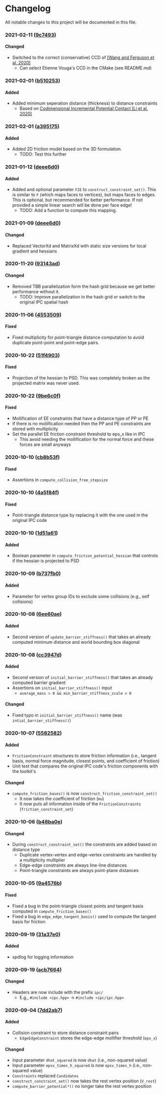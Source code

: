 # Changelog

All notable changes to this project will be documented in this file.

<!--
### YYYY-MM-DD ([XXXXXXX](https://github.com/ipc-sim/ipc-toolkit/commit/XXXXXXXXXXXXXXXXXXXXXXXXXXXXXXXXXXXXXXX))
#### Added
#### Removed
#### Changed
#### Fixed
-->

### 2021-02-11 ([9c7493](https://github.com/ipc-sim/ipc-toolkit/commit/9c74938fefa691db6b79c73489c8c661638019c6))
#### Changed
* Switched to the correct (conservative) CCD of [[Wang and Ferguson et al. 2020]](https://continuous-collision-detection.github.io/)
    * Can select Etienne Vouga's CCD in the CMake (see README.md)

### 2021-02-01 ([b510253](https://github.com/ipc-sim/ipc-toolkit/commit/b51025310223b487e7c39858265d8d5c3e8b1e8a))
#### Added
* Added minimum seperation distance (thickness) to distance constraints
    * Based on [Codimensional Incremental Potential Contact [Li et al. 2020]](https://arxiv.org/abs/2012.04457)

### 2021-02-01 ([a395175](https://github.com/ipc-sim/ipc-toolkit/commit/a3951750ca5f167ab1d546ae1dadd87d0a9e2497))
#### Added
* Added 2D friction model based on the 3D formulation.
    * TODO: Test this further

### 2021-01-12 ([deee6d0](https://github.com/ipc-sim/ipc-toolkit/commit/deee6d0f9802910c5565f800492f9a995e65cf7e))
#### Added
* Added and optional parameter `F2E` to `construct_constraint_set()`. This is similar to `F` (which maps faces to vertices), but maps faces to edges. This is optional, but recommended for better performance. If not provided a simple linear search will be done per face edge!
    * TODO: Add a function to compute this mapping.

### 2021-01-09 ([deee6d0](https://github.com/ipc-sim/ipc-toolkit/commit/deee6d0f9802910c5565f800492f9a995e65cf7e))
#### Changed
* Replaced VectorXd and MatrixXd with static size versions for local gradient and hessians

### 2020-11-20 ([93143ad](https://github.com/ipc-sim/ipc-toolkit/commit/93143ad9b31030cde7324a83354268021e1cb9da))
#### Changed
* Removed TBB parallelization form the hash grid because we get better performance without it.
   * TODO: Improve parallelization in the hash grid or switch to the original IPC spatial hash

### 2020-11-06 ([4553509](https://github.com/ipc-sim/ipc-toolkit/commit/4553509fe6a4e6b78c041018cd6db3fdf23b4730))
#### Fixed
* Fixed multiplicity for point-triangle distance computation to avoid duplicate point-point and point-edge pairs.

### 2020-10-22 ([51f4903](https://github.com/ipc-sim/ipc-toolkit/commit/51f49030dbeec15a6a7544826f5531811a779402))
#### Fixed
* Projection of the hessian to PSD. This was completely broken as the projected matrix was never used.

### 2020-10-22 ([9be6c0f](https://github.com/ipc-sim/ipc-toolkit/commit/9be6c0f7e2534e426e3f09f4c547406d50d5cf9c))
#### Fixed
* Mollification of EE constraints that have a distance type of PP or PE
* If there is no mollification needed then the PP and PE constraints are stored with multiplicity
* Set the parallel EE friction constraint threshold to eps_x like in IPC
    * This avoid needing the mollification for the normal force and these forces are small anyways

### 2020-10-10 ([cb8b53f](https://github.com/ipc-sim/ipc-toolkit/commit/cb8b53fb098598ba5e8c95d4bdb4730e8df9382e))
#### Fixed
* Assertions in `compute_collision_free_stepsize`

### 2020-10-10 ([4a5f84f](https://github.com/ipc-sim/ipc-toolkit/commit/4a5f84f1177bdae1a265dc15a84603bbc389936d))
#### Fixed
* Point-triangle distance type by replacing it with the one used in the original IPC code

### 2020-10-10 ([1d51a61](https://github.com/ipc-sim/ipc-toolkit/commit/1d51a61d60bb25e08c9937285ff9e44459a2223f))
#### Added
* Boolean parameter in `compute_friction_potential_hessian` that controls if the hessian is projected to PSD

### 2020-10-09 ([b737fb0](https://github.com/ipc-sim/ipc-toolkit/commit/b737fb0e708eac5a7775766f162a5d2067db2fa4))
#### Added
* Parameter for vertex group IDs to exclude some collisions (e.g., self collisions)

### 2020-10-08 ([6ee60ae](https://github.com/ipc-sim/ipc-toolkit/commit/6ee60aeaef6d7f88013ee2ee3d544e7403282527))
#### Added
* Second version of `update_barrier_stiffness()` that takes an already computed minimum distance and world bounding box diagonal

### 2020-10-08 ([cc3947d](https://github.com/ipc-sim/ipc-toolkit/commit/cc3947d48bc069488f6a773424e30fe67eb4b5f1))
#### Added
* Second version of `initial_barrier_stiffness()` that takes an already computed barrier gradient
* Assertions on `initial_barrier_stiffness()` input
    * `average_mass > 0 && min_barrier_stiffness_scale > 0`

#### Changed
* Fixed typo in `initial_barrier_stiffness()` name (was `intial_barrier_stiffness()`)

### 2020-10-07 ([5582582](https://github.com/ipc-sim/ipc-toolkit/commit/5582582bc2f54464bfcee4ba0ec2b7e6975f596f))
#### Added
* `FrictionConstraint` structures to store friction information (i.e., tangent basis, normal force magnitude, closest points, and coefficient of friction)
* Unit test that compares the original IPC code's friction components with the toolkit's

#### Changed
* `compute_friction_bases()` is now `construct_friction_constraint_set()`
    * It now takes the coefficient of friction (`mu`)
    * It now puts all information inside of the `FrictionConstraints` (`friction_constraint_set`)

### 2020-10-06 ([b48ba0e](https://github.com/ipc-sim/ipc-toolkit/commit/b48ba0ec9d60754e7670e28fd1987b0c78cd809f))

#### Changed
* During `construct_constraint_set()` the constraints are added based on distance type
    * Duplicate vertex-vertex and edge-vertex constraints are handled by a multiplicity multiplier
    * Edge-edge constraints are always line-line distances
    * Point-triangle constraints are always point-plane distances

### 2020-10-05 ([9a4576b](https://github.com/ipc-sim/ipc-toolkit/commit/9a4576b209302c79296593ac213ed8ce85510f3b))

#### Fixed
* Fixed a bug in the point-triangle closest points and tangent basis computed in `compute_friction_bases()`
* Fixed a bug in `edge_edge_tangent_basis()` used to compute the tangent basis for friction


### 2020-09-19 ([31a37e0](https://github.com/ipc-sim/ipc-toolkit/commit/31a37e04abc9ecec325e00be97fd42b89c895b45))

#### Added
* spdlog for logging information

### 2020-09-19 ([acb7664](https://github.com/ipc-sim/ipc-toolkit/commit/acb7664792982685f6de28468ba126f5e531834f))

#### Changed
* Headers are now include with the prefix `ipc/`
    * E.g., `#include <ipc.hpp>` → `#include <ipc/ipc.hpp>`


### 2020-09-04 ([7dd2ab7](https://github.com/ipc-sim/ipc-toolkit/commit/7dd2ab7a255ffd23ccdfe5aee08bca6a142f75a7))

#### Added
* Collision constraint to store distance constraint pairs
    * `EdgeEdgeConstraint` stores the edge-edge mollifier threshold (`eps_x`)

#### Changed
* Input parameter `dhat_squared` is now `dhat` (i.e., non-squared value)
* Input parameter `epsv_times_h_squared` is now `epsv_times_h` (i.e., non-squared value)
* `Constraints` replaced `Candidates`
* `construct_constraint_set()` now takes the rest vertex position (`V_rest`)
* `compute_barrier_potential*()` no longer take the rest vertex position
